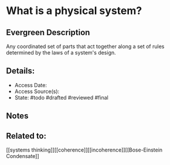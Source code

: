 # What is a physical system?
## Evergreen Description
Any coordinated set of parts that act together along a set of rules determined by the laws of a system's design.
## Details:
- Access Date:
- Access Source(s):
- State: #todo #drafted #reviewed #final 

## Notes

## Related to: 
[[systems thinking]][[coherence]][[incoherence]][[Bose-Einstein Condensate]]
